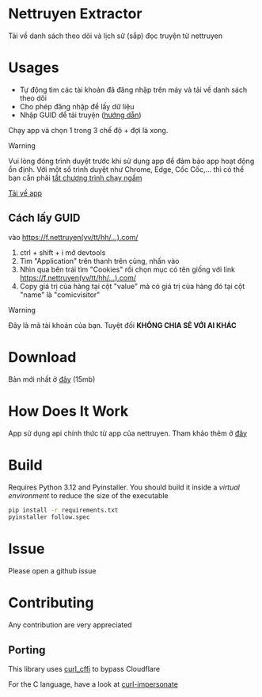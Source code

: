 # Nettruyen Extractor
Tải về danh sách theo dõi và lịch sử (sắp) đọc truyện từ nettruyen

# Usages
- Tự động tìm các tài khoản đã đăng nhập trên máy và tải về danh sách theo dõi
- Cho phép đăng nhập để lấy dữ liệu
- Nhập GUID để tải truyện ([hướng dẫn](#cách-lấy-guid))

Chạy app và chọn 1 trong 3 chế độ + đợi là xong.

> [!WARNING]
> Vui lòng đóng trình duyệt trước khi sử dụng app để đảm bảo app hoạt động ổn định.
> Với một số trình duyệt như Chrome, Edge, Cốc Cốc,... thì có thể bạn cần phải [tắt chương trình chạy ngầm](https://quantrimang.com/cong-nghe/cach-tang-toc-windows-10-bang-cach-tat-ung-dung-chay-ngam-142153)

[Tải về app](#download)

## Cách lấy GUID
vào https://f.nettruyen(vv/tt/hh/...).com/

1. ctrl + shift + i mở devtools
2. Tìm "Application" trên thanh trên cùng, nhấn vào
3. Nhìn qua bên trái tìm "Cookies" rồi chọn mục có tên giống với link https://f.nettruyen(vv/tt/hh/...).com/
4. Copy giá trị của hàng tại cột "value" mà có giá trị của hàng đó tại cột "name" là "comicvisitor"

> [!WARNING]
> Đây là mã tài khoản của bạn. Tuyệt đối **KHÔNG CHIA SẺ VỚI AI KHÁC**

# Download
Bản mới nhất ở [đây](https://raw.githubusercontent.com/ymilt/nettruyen_extractor/main/dist/follow.exe) (15mb)

# How Does It Work
App sử dụng api chính thức từ app của nettruyen. Tham khảo thêm ở [đây](pintruyen.py)

# Build
Requires Python 3.12 and Pyinstaller. You should build it inside a *virtual environment* to reduce the size of the executable

```bash
pip install -r requirements.txt
pyinstaller follow.spec
```

# Issue
Please open a github issue

# Contributing
Any contribution are very appreciated

## Porting

This library uses [curl_cffi](https://github.com/yifeikong/curl_cffi) to bypass Cloudflare

For the C language, have a look at [curl-impersonate](https://github.com/lwthiker/curl-impersonate)